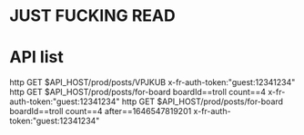 # JUST FUCKING READ
# API list
http GET $API_HOST/prod/posts/VPJKUB x-fr-auth-token:"guest:12341234"
http GET $API_HOST/prod/posts/for-board boardId==troll count==4 x-fr-auth-token:"guest:12341234"
http GET $API_HOST/prod/posts/for-board boardId==troll count==4 after==1646547819201 x-fr-auth-token:"guest:12341234"
